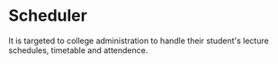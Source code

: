 # Scheduler
It is targeted to college administration to handle their student's lecture schedules, timetable and attendence.
